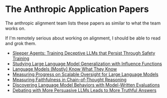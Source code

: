 # The Anthropic Application Papers

The anthropic alignment team lists these papers as similar to what the team works on.

If I'm remotely serious about working on alignment, I should be able to read and grok them.

- [Sleeper Agents: Training Deceptive LLMs that Persist Through Safety Training](https://arxiv.org/abs/2401.05566)
- [Studying Large Language Model Generalization with Influence Functions](https://arxiv.org/abs/2308.03296)
- [Language Models (Mostly) Know What They Know](https://arxiv.org/abs/2207.05221)
- [Measuring Progress on Scalable Oversight for Large Language Models](https://arxiv.org/abs/2211.03540)
- [Measuring Faithfulness in Chain-of-Thought Reasoning](https://arxiv.org/abs/2307.13702)
- [Discovering Language Model Behaviors with Model-Written Evaluations](https://arxiv.org/abs/2212.09251)
- [Debating with More Persuasive LLMs Leads to More Truthful Answers](https://raw.githubusercontent.com/ucl-dark/llm_debate/main/paper.pdf)


